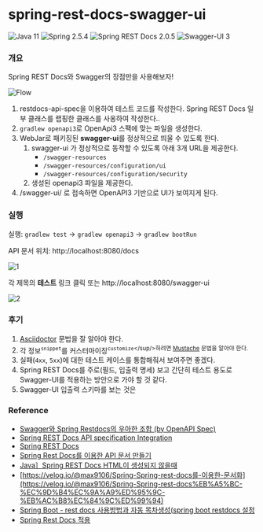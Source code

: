 # spring-rest-docs-swagger-ui

![Java 11](https://img.shields.io/badge/Java-11-blue?style=flat-square)
![Spring 2.5.4](https://img.shields.io/badge/Spring_Framework-2.5.4-blue?style=flat-square)
![Spring REST Docs 2.0.5](https://img.shields.io/badge/Spring_REST_Docs-2.0.5-blue?style=flat-square)
![Swagger-UI 3](https://img.shields.io/badge/Swagger_UI-3.0.0-blue?style=flat-square)

### 개요

Spring REST Docs와 Swagger의 장점만을 사용해보자!

![Flow](https://i.imgur.com/yBFJfRW.png)

1. restdocs-api-spec을 이용하여 테스트 코드를 작성한다. Spring REST Docs 일부 클래스를 랩핑한 클래스를 사옹하여 작성한다..
2. `gradlew openapi3`로 OpenApi3 스팩에 맞는 파일을 생성한다.
3. WebJar로 패키징된 **swagger-ui**를 정상적으로 띄울 수 있도록 한다.
    1. swagger-ui 가 정상적으로 동작할 수 있도록 아래 3개 URL을 제공한다.
        - `/swagger-resources`
        - `/swagger-resources/configuration/ui`
        - `/swagger-resources/configuration/security`
    2. 생성된 openapi3 파일을 제공한다.
4. /swagger-ui/ 로 접속하면 OpenAPI3 기반으로 UI가 보여지게 된다.

### 실행

실행: `gradlew test` → `gradlew openapi3` → `gradlew bootRun`

API 문서 위치: http://localhost:8080/docs

![1](https://i.imgur.com/NVXLw52.png)

각 제목의 **테스트** 링크 클릭 또는 http://localhost:8080/swagger-ui

![2](https://i.imgur.com/lJDwUNk.png)

### 후기

1. [Asciidoctor](https://docs.asciidoctor.org/asciidoc/latest/) 문법을 잘 알아야 한다.
2. 각 정보<sup>`snippet`</sup>를 커스터마이징<sup>`customize`</sup/>하려면 [Mustache](https://mustache.github.io/mustache.5.html) 문법을
   알아야 한다.
3. 실패(`4xx`, `5xx`)에 대한 테스트 케이스를 통합해줘서 보여주면 좋겠다.
4. Spring REST Docs를 주로(필드, 입출력 명세) 보고 간단히 테스트 용도로 Swagger-UI를 적용하는 방안으로 가야 할 것 같다.
5. Swagger-UI 입출력 스키마를 보는 것은  

### Reference

* [Swagger와 Spring Restdocs의 우아한 조합 (by OpenAPI Spec)](https://taetaetae.github.io/posts/a-combination-of-swagger-and-spring-restdocs/)
* [Spring REST Docs API specification Integration](https://github.com/ePages-de/restdocs-api-spec)
* [Spring REST Docs](https://docs.spring.io/spring-restdocs/docs/current/reference/html5/)
* [Spring Rest Docs를 이용한 API 문서 만들기](https://jaehun2841.github.io/2019/08/04/2019-08-04-spring-rest-docs/)
* [Java］Spring REST Docs HTML이 생성되지 않을때](https://blog.hodory.dev/2019/12/04/spring-rest-docs-with-gradle-not-working-html5/)
* [https://velog.io/@max9106/Spring-Spring-rest-docs를-이용한-문서화](https://velog.io/@max9106/Spring-Spring-rest-docs%EB%A5%BC-%EC%9D%B4%EC%9A%A9%ED%95%9C-%EB%AC%B8%EC%84%9C%ED%99%94)
* [Spring Boot - rest docs 사용방법과 자동 목차생성(spring boot restdocs 설정](https://galid1.tistory.com/736)
* [Spring Rest Docs 적용](https://techblog.woowahan.com/2597/)
